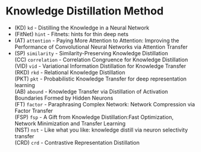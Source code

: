 # Knowledge Distillation Method

- (KD) `kd` - Distilling the Knowledge in a Neural Network  
- (FitNet) `hint` - Fitnets: hints for thin deep nets  
- (AT) `attention` - Paying More Attention to Attention: Improving the Performance of Convolutional Neural Networks via Attention Transfer  
- (SP) `similarity` - Similarity-Preserving Knowledge Distillation  
(CC) `correlation` - Correlation Congruence for Knowledge Distillation  
(VID) `vid` - Variational Information Distillation for Knowledge Transfer  
(RKD) `rkd` - Relational Knowledge Distillation  
(PKT) `pkt` - Probabilistic Knowledge Transfer for deep representation learning  
(AB) `abound` - Knowledge Transfer via Distillation of Activation Boundaries Formed by Hidden Neurons  
(FT) `factor` - Paraphrasing Complex Network: Network Compression via Factor Transfer  
(FSP) `fsp` - A Gift from Knowledge Distillation:Fast Optimization, Network Minimization and Transfer Learning  
(NST) `nst` - Like what you like: knowledge distill via neuron selectivity transfer   
(CRD) `crd` - Contrastive Representation Distillation

